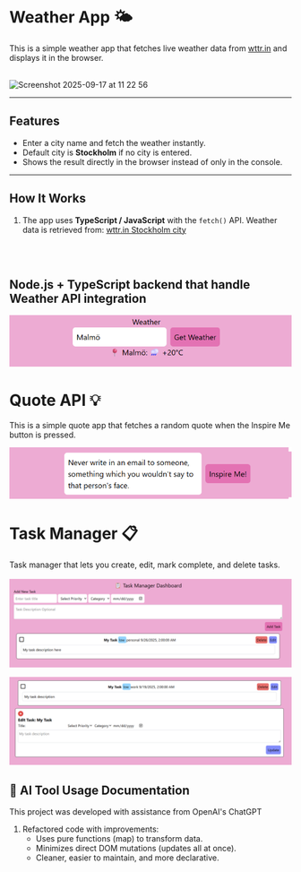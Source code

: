 
# Weather App 🌤️

This is a simple weather app that fetches live weather data from [wttr.in](https://wttr.in) and displays it in the browser.
<br><br>


<img width="1300" height="891" alt="Screenshot 2025-09-17 at 11 22 56" src="https://github.com/user-attachments/assets/a9eecd9e-9dc6-4505-8b69-b2a6279bd58d" />




---

## Features
- Enter a city name and fetch the weather instantly.
- Default city is **Stockholm** if no city is entered.
- Shows the result directly in the browser instead of only in the console.

---

## How It Works
1. The app uses **TypeScript / JavaScript** with the `fetch()` API.
Weather data is retrieved from:  [wttr.in Stockholm city](https://wttr.in/{Stockholm}?format=3)

<br><br>
## Node.js + TypeScript backend that handle Weather API integration

<img src="images/weatherResponse.png" />

# Quote API 💡
This is a simple quote app that fetches a random quote when the Inspire Me button is pressed.

<img src="images/quoteAPI.png">

# Task Manager 📋
Task manager that lets you create, edit, mark complete, and delete tasks.
<br><br>
<img src="images/Task manager.png">

<img src="images/editform.png">

## 🤖 AI Tool Usage Documentation
This project was developed with assistance from OpenAI's ChatGPT
1. Refactored code with improvements: 
   - Uses pure functions (map) to transform data.
   - Minimizes direct DOM mutations (updates all at once).
   - Cleaner, easier to maintain, and more declarative.
     
